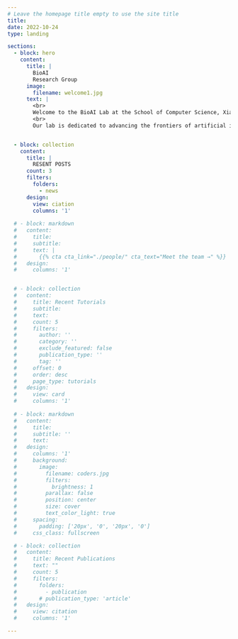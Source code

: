 ```yaml
---
# Leave the homepage title empty to use the site title
title:
date: 2022-10-24
type: landing

sections:
  - block: hero
    content:
      title: |
        BioAI
        Research Group
      image:
        filename: welcome1.jpg
      text: |
        <br>
        Welcome to the BioAI Lab at the School of Computer Science, Xiangtan University!<br>
        <br>
        Our lab is dedicated to advancing the frontiers of artificial intelligence, multimodal large models, and intelligent drug discovery. We invite you to explore our research and join us in shaping the future of AI-driven healthcare! Our ultimate ambition is to build a transformative framework for end-to-end intelligent drug discovery, leveraging cutting-edge AI technologies to design and optimize therapeutic molecules. 


  - block: collection
    content:
      title: |
        RESENT POSTS
      count: 3
      filters:
        folders:
          - news
      design:
        view: ciation
        columns: '1'
      
  # - block: markdown
  #   content:
  #     title:
  #     subtitle:
  #     text: |
  #       {{% cta cta_link="./people/" cta_text="Meet the team →" %}}
  #   design:
  #     columns: '1'


  # - block: collection
  #   content:
  #     title: Recent Tutorials
  #     subtitle:
  #     text:
  #     count: 5
  #     filters:
  #       author: ''
  #       category: ''
  #       exclude_featured: false
  #       publication_type: ''
  #       tag: ''
  #     offset: 0
  #     order: desc
  #     page_type: tutorials
  #   design:
  #     view: card
  #     columns: '1'
  
  # - block: markdown
  #   content:
  #     title:
  #     subtitle: ''
  #     text:
  #   design:
  #     columns: '1'
  #     background:
  #       image: 
  #         filename: coders.jpg
  #         filters:
  #           brightness: 1
  #         parallax: false
  #         position: center
  #         size: cover
  #         text_color_light: true
  #     spacing:
  #       padding: ['20px', '0', '20px', '0']
  #     css_class: fullscreen

  # - block: collection
  #   content:
  #     title: Recent Publications
  #     text: ""
  #     count: 5
  #     filters:
  #       folders:
  #         - publication
  #       # publication_type: 'article'
  #   design:
  #     view: citation
  #     columns: '1'

---
```

